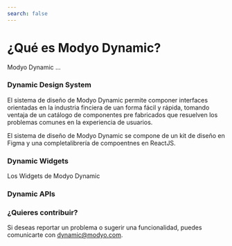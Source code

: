 ```yaml
---
search: false
---
```


# ¿Qué es Modyo Dynamic?

Modyo Dynamic ...

### Dynamic Design System

El sistema de diseño de Modyo Dynamic permite componer interfaces orientadas en la industria finciera de uan forma fácil y rápida, tomando ventaja de un catálogo de componentes pre fabricados que resuelven los problemas comunes en la experiencia de usuarios.

El sistema de diseño de Modyo Dynamic se compone de un kit de diseño en Figma y una completalibrería de compoentnes en ReactJS.


### Dynamic Widgets

Los Widgets de Modyo Dynamic


### Dynamic APIs




### ¿Quieres contribuir?

Si deseas reportar un problema o sugerir una funcionalidad, puedes comunicarte con dynamic@modyo.com.



